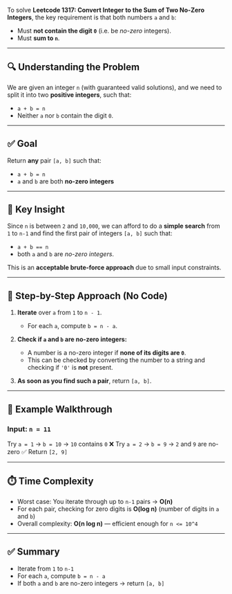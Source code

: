 To solve **Leetcode 1317: Convert Integer to the Sum of Two No-Zero Integers**, the key requirement is that both numbers `a` and `b`:

* Must **not contain the digit `0`** (i.e. be *no-zero* integers).
* Must **sum to `n`**.

---

## 🔍 Understanding the Problem

We are given an integer `n` (with guaranteed valid solutions), and we need to split it into two **positive integers**, such that:

* `a + b = n`
* Neither `a` nor `b` contain the digit `0`.

---

## ✅ Goal

Return **any** pair `[a, b]` such that:

* `a + b = n`
* `a` and `b` are both **no-zero integers**

---

## 🧠 Key Insight

Since `n` is between `2` and `10,000`, we can afford to do a **simple search** from `1` to `n-1` and find the first pair of integers `[a, b]` such that:

* `a + b == n`
* both `a` and `b` are *no-zero integers*.

This is an **acceptable brute-force approach** due to small input constraints.

---

## 🧭 Step-by-Step Approach (No Code)

1. **Iterate** over `a` from `1` to `n - 1`.

   * For each `a`, compute `b = n - a`.

2. **Check if `a` and `b` are no-zero integers:**

   * A number is a no-zero integer if **none of its digits are `0`**.
   * This can be checked by converting the number to a string and checking if `'0'` is **not** present.

3. **As soon as you find such a pair**, return `[a, b]`.

---

## 🧪 Example Walkthrough

### Input: `n = 11`

Try `a = 1` → `b = 10` → `10` contains `0` ❌
Try `a = 2` → `b = 9` → `2` and `9` are no-zero ✅
Return `[2, 9]`

---

## ⏱️ Time Complexity

* Worst case: You iterate through up to `n-1` pairs → **O(n)**
* For each pair, checking for zero digits is **O(log n)** (number of digits in `a` and `b`)
* Overall complexity: **O(n log n)** — efficient enough for `n <= 10^4`

---

## ✅ Summary

* Iterate from `1` to `n-1`
* For each `a`, compute `b = n - a`
* If both `a` and `b` are no-zero integers → return `[a, b]`

